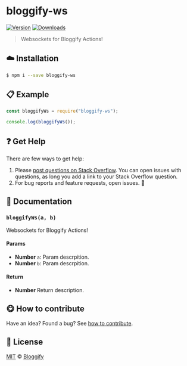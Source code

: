 <!-- Please do not edit this file. Edit the `blah` field in the `package.json` instead. If in doubt, open an issue. -->


# bloggify-ws

 [![Version](https://img.shields.io/npm/v/bloggify-ws.svg)](https://www.npmjs.com/package/bloggify-ws) [![Downloads](https://img.shields.io/npm/dt/bloggify-ws.svg)](https://www.npmjs.com/package/bloggify-ws)

> Websockets for Bloggify Actions!

## :cloud: Installation

```sh
$ npm i --save bloggify-ws
```


## :clipboard: Example



```js
const bloggifyWs = require("bloggify-ws");

console.log(bloggifyWs());
```



## :question: Get Help

There are few ways to get help:

 1. Please [post questions on Stack Overflow](https://stackoverflow.com/questions/ask). You can open issues with questions, as long you add a link to your Stack Overflow question.
 2. For bug reports and feature requests, open issues. :bug:



## :memo: Documentation


### `bloggifyWs(a, b)`
Websockets for Bloggify Actions!

#### Params

- **Number** `a`: Param descrpition.
- **Number** `b`: Param descrpition.

#### Return
- **Number** Return description.



## :yum: How to contribute
Have an idea? Found a bug? See [how to contribute][contributing].



## :scroll: License

[MIT][license] © [Bloggify][website]

[license]: http://showalicense.com/?fullname=Bloggify%20%3Csupport%40bloggify.org%3E%20(https%3A%2F%2Fbloggify.org)&year=2017#license-mit
[website]: https://bloggify.org
[contributing]: /CONTRIBUTING.md
[docs]: /DOCUMENTATION.md
